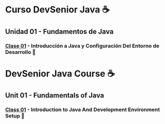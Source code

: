 # Curso DevSenior Java :coffee:

## Unidad 01 - Fundamentos de Java

### [Clase 01](/Unit01/Class01) - Introducción a Java y Configuración Del Entorno de Desarrollo :file_folder:

#

# DevSenior Java Course :coffee:

## Unit 01 - Fundamentals of Java

### [Class 01](/Unit01/Class01) - Introduction to Java And Development Environment Setup :file_folder:
